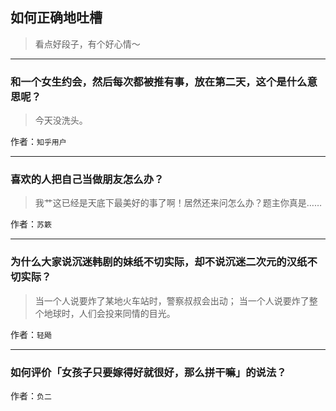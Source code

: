 ## 如何正确地吐槽

> 看点好段子，有个好心情～


 
---

### 和一个女生约会，然后每次都被推有事，放在第二天，这个是什么意思呢？

> 今天没洗头。


作者：`知乎用户`

---

### 喜欢的人把自己当做朋友怎么办？

> 我艹这已经是天底下最美好的事了啊！居然还来问怎么办？题主你真是……


作者：`苏簌`

---

### 为什么大家说沉迷韩剧的妹纸不切实际，却不说沉迷二次元的汉纸不切实际？

> 当一个人说要炸了某地火车站时，警察叔叔会出动；
> 当一个人说要炸了整个地球时，人们会投来同情的目光。


作者：`轻飏`

---

### 如何评价「女孩子只要嫁得好就很好，那么拼干嘛」的说法？

> 


作者：`负二`